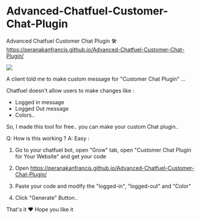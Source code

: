 # Advanced-Chatfuel-Customer-Chat-Plugin
Advanced Chatfuel Customer Chat Plugin 🛠
https://peranakanfrancis.github.io/Advanced-Chatfuel-Customer-Chat-Plugin/

![](https://i.imgur.com/HlgxvWX.png)

A client told me to make custom message for "Customer Chat Plugin" ...

Chatfuel doesn't allow users to make changes like :

- Logged in message
- Logged Out message
- Colors..

So, I made this tool for free.. you can make your custom Chat plugin..

Q: How is this working ?
A: Easy : 

1. Go to your chatfuel bot, open "Grow" tab, open "Customer Chat Plugin for Your Website" and get your code

2. Open https://peranakanfrancis.github.io/Advanced-Chatfuel-Customer-Chat-Plugin/

3. Paste your code and modify the "logged-in", "logged-out" and "Color"

4. Click "Generate" Button..

That's it ♥ Hope you like it 
